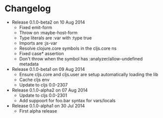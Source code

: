 Changelog
========================================
* Release 0.1.0-beta2 on 10 Aug 2014
  * Fixed emit-form
  * Throw on :maybe-host-form
  * Type literals are :var with :type true
  * Imports are :js-var
  * Resolve clojure.core symbols in the cljs.core ns
  * Fixed case* assertion
  * Don't throw when the symbol has :analyzer/allow-undefined metadata
* Release 0.1.0-beta1 on 09 Aug 2014
  * Ensure cljs.core and cljs.user are setup automatically loading the lib
  * Cache cljs env
  * Update to cljs 0.0-2307
* Release 0.1.0-alpha2 on 07 Aug 2014
  * Update to cljs 0.0-2301
  * Add suppoort for foo.bar syntax for vars/locals
* Release 0.1.0-alpha1 on 30 Jul 2014
  * First alpha release
